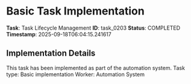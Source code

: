 # Basic Task Implementation

**Task**: Task Lifecycle Management
**ID**: task_0203
**Status**: COMPLETED
**Timestamp**: 2025-09-18T06:04:15.241617

## Implementation Details

This task has been implemented as part of the automation system.
Task type: Basic implementation
Worker: Automation System
